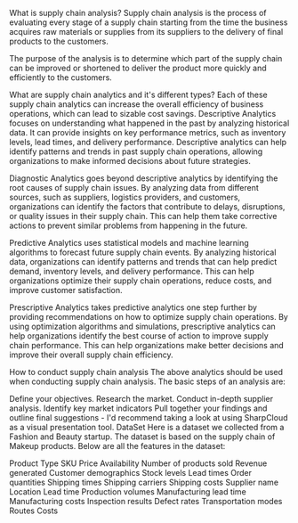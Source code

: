 What is supply chain analysis?
Supply chain analysis is the process of evaluating every stage of a supply chain starting from the time the business acquires raw materials or supplies from its suppliers to the delivery of final products to the customers.

The purpose of the analysis is to determine which part of the supply chain can be improved or shortened to deliver the product more quickly and efficiently to the customers.

What are supply chain analytics and it's different types?
Each of these supply chain analytics can increase the overall efficiency of business operations, which can lead to sizable cost savings.
Descriptive Analytics focuses on understanding what happened in the past by analyzing historical data. It can provide insights on key performance metrics, such as inventory levels, lead times, and delivery performance. Descriptive analytics can help identify patterns and trends in past supply chain operations, allowing organizations to make informed decisions about future strategies.

Diagnostic Analytics goes beyond descriptive analytics by identifying the root causes of supply chain issues. By analyzing data from different sources, such as suppliers, logistics providers, and customers, organizations can identify the factors that contribute to delays, disruptions, or quality issues in their supply chain. This can help them take corrective actions to prevent similar problems from happening in the future.

Predictive Analytics uses statistical models and machine learning algorithms to forecast future supply chain events. By analyzing historical data, organizations can identify patterns and trends that can help predict demand, inventory levels, and delivery performance. This can help organizations optimize their supply chain operations, reduce costs, and improve customer satisfaction.

Prescriptive Analytics takes predictive analytics one step further by providing recommendations on how to optimize supply chain operations. By using optimization algorithms and simulations, prescriptive analytics can help organizations identify the best course of action to improve supply chain performance. This can help organizations make better decisions and improve their overall supply chain efficiency.

How to conduct supply chain analysis
The above analytics should be used when conducting supply chain analysis. The basic steps of an analysis are:

Define your objectives.
Research the market.
Conduct in-depth supplier analysis.
Identify key market indicators
Pull together your findings and outline final suggestions - I'd recommend taking a look at using SharpCloud as a visual presentation tool.
DataSet
Here is a dataset we collected from a Fashion and Beauty startup. The dataset is based on the supply chain of Makeup products. Below are all the features in the dataset:

Product Type
SKU
Price
Availability
Number of products sold
Revenue generated
Customer demographics
Stock levels
Lead times
Order quantities
Shipping times
Shipping carriers
Shipping costs
Supplier name
Location
Lead time
Production volumes
Manufacturing lead time
Manufacturing costs
Inspection results
Defect rates
Transportation modes
Routes
Costs
